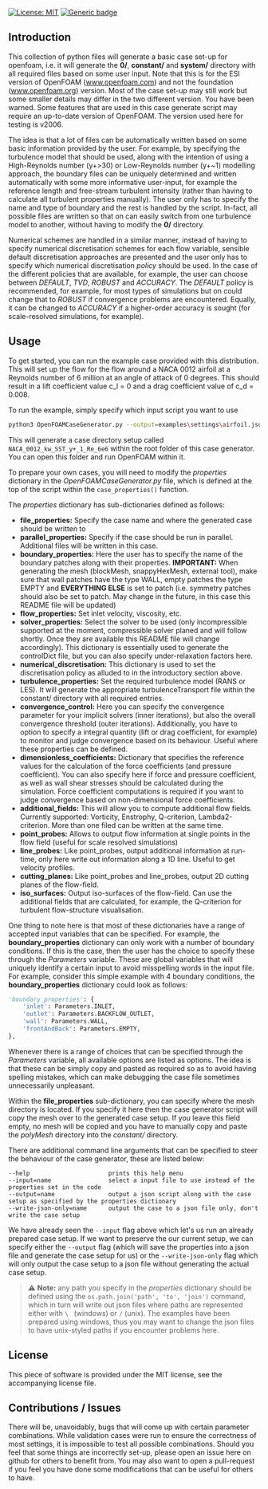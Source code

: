 [![License: MIT](https://img.shields.io/badge/License-MIT-blue.svg)](https://opensource.org/licenses/MIT)
[![Generic badge](https://img.shields.io/badge/Version-v1.2.0-red.svg)](https://shields.io/)

## Introduction

This collection of python files will generate a basic case set-up for openfoam, i.e. it will generate the **0/**, **constant/** and **system/** directory with all required files based on some user input.
Note that this is for the ESI version of OpenFOAM (www.openfoam.com) and not the foundation (www.openfoam.org) version.
Most of the case set-up may still work but some smaller details may differ in the two different version. You have been warned.
Some features that are used in this case generate script may require an up-to-date version of OpenFOAM. The version used here for testing is v2006.

The idea is that a lot of files can be automatically written based on some basic information provided by the user.
For example, by specifying the turbulence model that should be used, along with the intention of using a High-Reynolds number (y+>30) or Low-Reynolds number (y+~1) modelling approach, the boundary files can be uniquely determined and written automatically with some more informative user-input, for example the reference length and free-stream turbulent intensity (rather than having to calculate all turbulent properties manually).
The user only has to specify the name and type of boundary and the rest is handled by the script. In-fact, all possible files are written so that on can easily switch from one turbulence model to another, without having to modify the **0/** directory.

Numerical schemes are handled in a similar manner, instead of having to specify numerical discretisation schemes for each flow variable, sensible default discretisation approaches are presented and the user only has to specify which numerical discretisation *policy* should be used.
In the case of the different policies that are available, for example, the user can choose between *DEFAULT*, *TVD*, *ROBUST* and *ACCURACY*.
The *DEFAULT* policy is recommended, for example, for most types of simulations but on could change that to *ROBUST* if convergence problems are encountered.
Equally, it can be changed to *ACCURACY* if a higher-order accuracy is sought (for scale-resolved simulations, for example).

## Usage

To get started, you can run the example case provided with this distribution. This will set up the flow for the flow around a NACA 0012 airfoil at a Reynolds number of 6 million at an angle of attack of 0 degrees. This should result in a lift coefficient value c_l = 0 and a drag coefficient value of c_d = 0.008.

To run the example, simply specify which input script you want to use

```bash
python3 OpenFOAMCaseGenerator.py --output=examples\settings\airfoil.json
```

This will generate a case directory setup called ```NACA_0012_kw_SST_y+_1_Re_6e6``` within the root folder of this case generator. You can open this folder and run OpenFOAM within it.

To prepare your own cases, you will need to modify the *properties* dictionary in the *OpenFOAMCaseGenerator.py* file, which is defined at the top of the script within the ```case_properties()``` function.

The *properties* dictionary has sub-dictionaries defined as follows:

- **file_properties:** Specify the case name and where the generated case should be written to
- **parallel_properties:** Specify if the case should be run in parallel. Additional files will be written in this case.
- **boundary_properties:** Here the user has to specify the name of the boundary patches along with their properties. **IMPORTANT:** When generating the mesh (blockMesh, snappyHexMesh, external tool), make sure that wall patches have the type WALL, empty patches the type EMPTY and **EVERYTHING ELSE** is set to patch (i.e. symmetry patches should also be set to patch. May change in the future, in this case this README file will be updated)
- **flow_properties:** Set inlet velocity, viscosity, etc.
- **solver_properties:** Select the solver to be used (only incompressible supported at the moment, compressible solver planed and will follow shortly. Once they are available this README file will change accordingly). This dictionary is essentially used to generate the controlDict file, but you can also specify under-relaxation factors here.
- **numerical_discretisation:** This dictionary is used to set the discretisation policy as alluded to in the introductory section above.
- **turbulence_properties:** Set the required turbulence model (RANS or LES). It will generate the appropriate turbulenceTransport file within the constant/ directory with all required entries.  
- **convergence_control:** Here you can specify the convergence parameter for your implicit solvers (inner iterations), but also the overall convergence threshold (outer iterations). Additionally, you have to option to specify a integral quantity (lift or drag coefficient, for example) to monitor and judge convergence based on its behaviour. Useful where these properties can be defined.
- **dimensionless_coefficients:** Dictionary that specifies the reference values for the calculation of the force coefficients (and pressure coefficient). You can also specify here if force and pressure coefficient, as well as wall shear stresses should be calculated during the simulation. Force coefficient computations is required if you want to judge convergence based on non-dimensional force coefficients.
- **additional_fields:** This will allow you to compute additional flow fields. Currently supported: Vorticity, Enstrophy, Q-criterion, Lambda2-criterion. More than one filed can be written at the same time.
- **point_probes:** Allows to output flow information at single points in the flow field (useful for scale resolved simulations)
- **line_probes:** Like point_probes, output additional information at run-time, only here write out information along a 1D line. Useful to get velocity profiles.
- **cutting_planes:** Like point_probes and line_probes, output 2D cutting planes of the flow-field.
- **iso_surfaces:** Output iso-surfaces of the flow-field. Can use the additional fields that are calculated, for example, the Q-criterion for turbulent flow-structure visualisation.

One thing to note here is that most of these dictionaries have a range of accepted input variables that can be specified.
For example, the **boundary_properties** dictionary can only work with a number of boundary conditions. If this is the case, then the user has the choice to specify these through the *Parameters* variable.
These are global variables that will uniquely identify a certain input to avoid misspelling words in the input file. For example, consider this simple example with 4 boundary conditions, the **boundary_properties** dictionary could look as follows:

```python
'boundary_properties': {
    'inlet': Parameters.INLET,
    'outlet': Parameters.BACKFLOW_OUTLET,
    'wall': Parameters.WALL,
    'frontAndBack': Parameters.EMPTY,
},
```
Whenever there is a range of choices that can be specified through the *Parameters* variable, all available options are listed as options. The idea is that these can be simply copy and pasted as required so as to avoid having spelling mistakes, which can make debugging the case file sometimes unnecessarily unpleasant.

Within the **file_properties** sub-dictionary, you can specify where the mesh directory is located. If you specify it here then the case generator script will copy the mesh over to the generated case setup. If you leave this field empty, no mesh will be copied and you have to manually copy and paste the *polyMesh* directory into the *constant/* directory.

There are additional command line arguments that can be specified to steer the behaviour of the case generator, these are listed below:

```
--help                      prints this help menu
--input=name                select a input file to use instead of the properties set in the code
--output=name               output a json script along with the case setup as specified by the properties dictionary
--write-json-only=name      output the case to a json file only, don't write the case setup
```

We have already seen the ```--input``` flag above which let's us run an already prepared case setup. If we want to preserve the our current setup, we can specify either the ```--output``` flag (which will save the properties into a json file and generate the case setup for us) or the ```--write-json-only``` flag which will only output the case setup to a json file without generating the actual case setup.

> :warning: **Note:** any path you specify in the *properties* dictionary should be defined using the ```os.path.join('path', 'to', 'join')``` command, which in turn will write out json files where paths are represented either with ```\ ``` (windows) or ```/``` (unix). The examples have been prepared using windows, thus you may want to change the json files to have unix-styled paths if you encounter problems here.

## License

This piece of software is provided under the MIT license, see the accompanying license file.

## Contributions / Issues

There will be, unavoidably, bugs that will come up with certain parameter combinations.
While validation cases were run to ensure the correctness of most settings, it is impossible to test all possible combinations.
Should you feel that some things are incorrectly set-up, please open an issue here on github for others to benefit from.
You may also want to open a pull-request if you feel you have done some modifications that can be useful for others to have.
